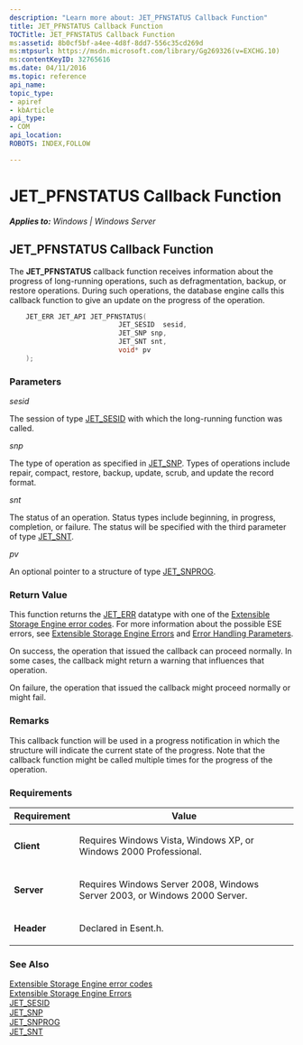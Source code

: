 ```yaml
---
description: "Learn more about: JET_PFNSTATUS Callback Function"
title: JET_PFNSTATUS Callback Function
TOCTitle: JET_PFNSTATUS Callback Function
ms:assetid: 8b0cf5bf-a4ee-4d8f-8dd7-556c35cd269d
ms:mtpsurl: https://msdn.microsoft.com/library/Gg269326(v=EXCHG.10)
ms:contentKeyID: 32765616
ms.date: 04/11/2016
ms.topic: reference
api_name: 
topic_type: 
- apiref
- kbArticle
api_type: 
- COM
api_location: 
ROBOTS: INDEX,FOLLOW

---
```


# JET_PFNSTATUS Callback Function


_**Applies to:** Windows | Windows Server_

## JET_PFNSTATUS Callback Function

The **JET_PFNSTATUS** callback function receives information about the progress of long-running operations, such as defragmentation, backup, or restore operations. During such operations, the database engine calls this callback function to give an update on the progress of the operation.

```cpp
    JET_ERR JET_API JET_PFNSTATUS(
                           JET_SESID  sesid,
                           JET_SNP snp,
                           JET_SNT snt,
                           void* pv
    );
```

### Parameters

*sesid*

The session of type [JET_SESID](./jet-sesid.md) with which the long-running function was called.

*snp*

The type of operation as specified in [JET_SNP](./jet-snp.md). Types of operations include repair, compact, restore, backup, update, scrub, and update the record format.

*snt*

The status of an operation. Status types include beginning, in progress, completion, or failure. The status will be specified with the third parameter of type [JET_SNT](./jet-snt.md).

*pv*

An optional pointer to a structure of type [JET_SNPROG](./jet-snprog-structure.md).

### Return Value

This function returns the [JET_ERR](./jet-err.md) datatype with one of the [Extensible Storage Engine error codes](./extensible-storage-engine-error-codes.md). For more information about the possible ESE errors, see [Extensible Storage Engine Errors](./extensible-storage-engine-errors.md) and [Error Handling Parameters](./error-handling-parameters.md).

On success, the operation that issued the callback can proceed normally. In some cases, the callback might return a warning that influences that operation.

On failure, the operation that issued the callback might proceed normally or might fail.

### Remarks

This callback function will be used in a progress notification in which the structure will indicate the current state of the progress. Note that the callback function might be called multiple times for the progress of the operation.

### Requirements


| Requirement | Value |
|------------|----------|
| <p><strong>Client</strong></p> | <p>Requires Windows Vista, Windows XP, or Windows 2000 Professional.</p> | 
| <p><strong>Server</strong></p> | <p>Requires Windows Server 2008, Windows Server 2003, or Windows 2000 Server.</p> | 
| <p><strong>Header</strong></p> | <p>Declared in Esent.h.</p> | 



### See Also

[Extensible Storage Engine error codes](./extensible-storage-engine-error-codes.md)  
[Extensible Storage Engine Errors](./extensible-storage-engine-errors.md)  
[JET_SESID](./jet-sesid.md)  
[JET_SNP](./jet-snp.md)  
[JET_SNPROG](./jet-snprog-structure.md)  
[JET_SNT](./jet-snt.md)
